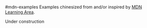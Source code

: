 #mdn-examples
Examples chinesized from and/or inspired by [MDN Learning Area](https://developer.mozilla.org/zh-CN/docs/learn).

Under construction

